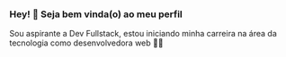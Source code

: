 ### Hey! 🌈 Seja bem vinda(o) ao meu perfil


Sou aspirante a Dev Fullstack, estou iniciando minha carreira na área da tecnologia como desenvolvedora web 👩‍💻

